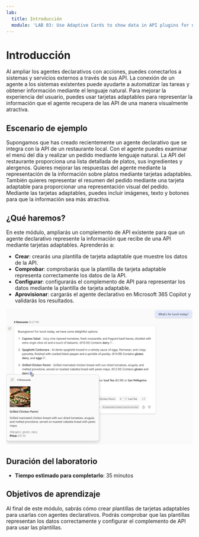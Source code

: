 ```yaml
---
lab:
  title: Introducción
  module: 'LAB 03: Use Adaptive Cards to show data in API plugins for declarative agents'
---
```


# Introducción

Al ampliar los agentes declarativos con acciones, puedes conectarlos a sistemas y servicios externos a través de sus API. La conexión de un agente a los sistemas existentes puede ayudarte a automatizar las tareas y obtener información mediante el lenguaje natural. Para mejorar la experiencia del usuario, puedes usar tarjetas adaptables para representar la información que el agente recupera de las API de una manera visualmente atractiva.

## Escenario de ejemplo

Supongamos que has creado recientemente un agente declarativo que se integra con la API de un restaurante local. Con el agente puedes examinar el menú del día y realizar un pedido mediante lenguaje natural. La API del restaurante proporciona una lista detallada de platos, sus ingredientes y alergenos. Quieres mejorar las respuestas del agente mediante la representación de la información sobre platos mediante tarjetas adaptables. También quieres representar el resumen del pedido mediante una tarjeta adaptable para proporcionar una representación visual del pedido. Mediante las tarjetas adaptables, puedes incluir imágenes, texto y botones para que la información sea más atractiva.

## ¿Qué haremos?

En este módulo, ampliarás un complemento de API existente para que un agente declarativo represente la información que recibe de una API mediante tarjetas adaptables. Aprenderás a:

- **Crear**: crearás una plantilla de tarjeta adaptable que muestre los datos de la API.
- **Comprobar**: comprobarás que la plantilla de tarjeta adaptable representa correctamente los datos de la API.
- **Configurar**: configurarás el complemento de API para representar los datos mediante la plantilla de tarjeta adaptable.
- **Aprovisionar**: cargarás el agente declarativo en Microsoft 365 Copilot y validarás los resultados.

![Captura de pantalla de un agente declarativo que responde a un usuario con información de una API externa mediante una tarjeta adaptable.](../media/LAB_03/1-agent-response-adaptive-card-dish.png)

## Duración del laboratorio

- **Tiempo estimado para completarlo**: 35 minutos

## Objetivos de aprendizaje

Al final de este módulo, sabrás cómo crear plantillas de tarjetas adaptables para usarlas con agentes declarativos. Podrás comprobar que las plantillas representan los datos correctamente y configurar el complemento de API para usar las plantillas.
